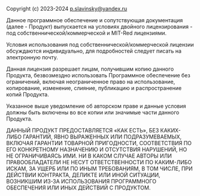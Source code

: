 Copyright (c) 2023-2024 p.slavinsky@yandex.ru

Данное программное обеспечение и сопутствующая документация (далее - Продукт) выпускается на условиях двойного лицензирования - под собственнической/коммерческой и MIT-Red лицензиями.

Условия использования под собственнической/коммерческой лицензии обсуждаются индивидуально, для подробностей следует писать на электронную почту.

Данная лицензия разрешает лицам, получившим копию данного Продукта, безвозмездно использовать Программное обеспечение без ограничений, включая неограниченное право на использование, копирование, изменение, слияние, публикацию и распространение копий Продукта.

Указанное выше уведомление об авторском праве и данные условия должны быть включены во все копии или значимые части данного Продукта.

ДАННЫЙ ПРОДУКТ ПРЕДОСТАВЛЯЕТСЯ «КАК ЕСТЬ», БЕЗ КАКИХ-ЛИБО ГАРАНТИЙ, ЯВНО ВЫРАЖЕННЫХ ИЛИ ПОДРАЗУМЕВАЕМЫХ, ВКЛЮЧАЯ ГАРАНТИИ ТОВАРНОЙ ПРИГОДНОСТИ, СООТВЕТСТВИЯ ПО ЕГО КОНКРЕТНОМУ НАЗНАЧЕНИЮ И ОТСУТСТВИЯ НАРУШЕНИЙ, НО НЕ ОГРАНИЧИВАЯСЬ ИМИ. НИ В КАКОМ СЛУЧАЕ АВТОРЫ ИЛИ ПРАВООБЛАДАТЕЛИ НЕ НЕСУТ ОТВЕТСТВЕННОСТИ ПО КАКИМ-ЛИБО ИСКАМ, ЗА УЩЕРБ ИЛИ ПО ИНЫМ ТРЕБОВАНИЯМ, В ТОМ ЧИСЛЕ, ПРИ ДЕЙСТВИИ КОНТРАКТА, ДЕЛИКТЕ ИЛИ ИНОЙ СИТУАЦИИ, ВОЗНИКШИМ ИЗ-ЗА ИСПОЛЬЗОВАНИЯ ПРОГРАММНОГО ОБЕСПЕЧЕНИЯ ИЛИ ИНЫХ ДЕЙСТВИЙ С ПРОДУКТОМ.
